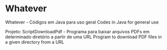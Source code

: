 # Whatever
Whatever - Códigos em Java para uso geral
           Codes in Java for general use

Projeto:
ScriptDownloadPdf - Programa para baixar arquivos PDFs em determinado diretório a partir de uma URL
                    Program to download PDF files in a given directory from a URL

